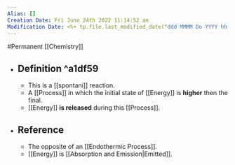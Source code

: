 ```yaml
---
Alias: []
Creation Date: Fri June 24th 2022 11:14:52 am 
Modification Date: <%+ tp.file.last_modified_date("ddd MMMM Do YYYY hh:mm:ss a") %>
---
```

#Permanent [[Chemistry]]

- ## Definition ^a1df59
	- This is a [[spontani]] reaction.
	- A [[Process]] in which the initial state of [[Energy]] is **higher** then the final.
	- [[Energy]] **is released** during this [[Process]].
- ## Reference
	- The opposite of an [[Endothermic Process]].
	- [[Energy]] is [[Absorption and Emission|Emitted]].